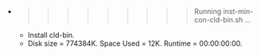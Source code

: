 * >>>>>>>>> Running inst-min-con-cld-bin.sh ...
  * Install cld-bin.
  * Disk size = 774384K. Space Used = 12K. Runtime = 00:00:00:00.
